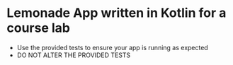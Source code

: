 Lemonade App written in Kotlin for a course lab
==================================

- Use the provided tests to ensure your app is running as expected
- DO NOT ALTER THE PROVIDED TESTS
